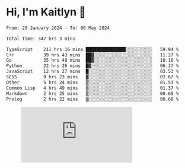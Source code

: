 # Hi, I'm Kaitlyn 👋
<!--START_SECTION:waka-->

```txt
From: 29 January 2024 - To: 06 May 2024

Total Time: 347 hrs 3 mins

TypeScript    211 hrs 16 mins ███████████████░░░░░░░░░░   59.94 %
C++           39 hrs 43 mins  ██▓░░░░░░░░░░░░░░░░░░░░░░   11.27 %
Go            35 hrs 48 mins  ██▓░░░░░░░░░░░░░░░░░░░░░░   10.16 %
Python        22 hrs 26 mins  █▓░░░░░░░░░░░░░░░░░░░░░░░   06.37 %
JavaScript    12 hrs 27 mins  █░░░░░░░░░░░░░░░░░░░░░░░░   03.53 %
SCSS          9 hrs 23 mins   ▓░░░░░░░░░░░░░░░░░░░░░░░░   02.67 %
Other         5 hrs 24 mins   ▒░░░░░░░░░░░░░░░░░░░░░░░░   01.53 %
Common Lisp   4 hrs 49 mins   ▒░░░░░░░░░░░░░░░░░░░░░░░░   01.37 %
Markdown      2 hrs 25 mins   ▒░░░░░░░░░░░░░░░░░░░░░░░░   00.69 %
Prolog        2 hrs 22 mins   ▒░░░░░░░░░░░░░░░░░░░░░░░░   00.68 %
```

<!--END_SECTION:waka-->

<figure><embed src="https://wakatime.com/share/@018d58bc-3d22-46c9-b2d7-4ed36fb8172d/243b5d9b-77cd-4133-89ff-dcc8f225fa18.svg"></embed></figure>
